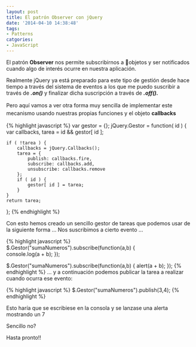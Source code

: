 ```yaml
---
layout: post
title: El patrón Observer con jQuery
date: '2014-04-10 14:38:48'
tags:
- Patterns
catgories:
- JavaScript
---
```



El patrón **Observer** nos permite subscribirnos a objetos y ser notificados cuando algo de interés ocurre en nuestra aplicación.

Realmente jQuery ya está preparado para este tipo de gestión desde hace tiempo a través del sistema de eventos a los que me puedo suscribir a través de ***.on()*** y finalizar dicha suscripción a través de ***.off().***

<span style="line-height: 1.5em;">Pero aquí vamos a ver otra forma muy sencilla de implementar este mecanismo usando nuestras propias funciones y el objeto **callbacks**</span>

{% highlight javascript %}
var gestor = {}; 
jQuery.Gestor = function( id ) { 
    var callbacks, 
        tarea = id && gestor[ id ];

    if ( !tarea ) { 
        callbacks = jQuery.Callbacks(); 
        tarea = { 
            publish: callbacks.fire, 
            subscribe: callbacks.add, 
            unsubscribe: callbacks.remove 
        }; 
        if ( id ) { 
            gestor[ id ] = tarea; 
        } 
    } 
    return tarea; 
};
{% endhighlight %}

Con esto hemos creado un sencillo gestor de tareas que podemos usar de la siguiente forma … Nos suscribimos a cierto evento …

{% highlight javascript %}
$.Gestor("sumaNumeros").subscribe(function(a,b) {    
    console.log(a + b); 
}); 

$.Gestor("sumaNumeros").subscribe(function(a,b) {
    alert(a + b); 
});
{% endhighlight %}
… y a continuación podemos publicar la tarea a realizar cuando ocurra ese evento:

{% highlight javascript %}
$.Gestor("sumaNumeros").publish(3,4);
{% endhighlight %}

Esto haría que se escribiese en la consola y se lanzase una alerta mostrando un 7

Sencillo no?

Hasta pronto!!
